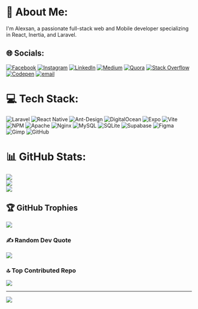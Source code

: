 # 💫 About Me:
I'm Alexsan, a passionate full-stack web and Mobile developer specializing in React, Inertia, and Laravel.


## 🌐 Socials:
[![Facebook](https://img.shields.io/badge/Facebook-%231877F2.svg?logo=Facebook&logoColor=white)](https://facebook.com/100073020595588) [![Instagram](https://img.shields.io/badge/Instagram-%23E4405F.svg?logo=Instagram&logoColor=white)](https://instagram.com/alexsan_real) [![LinkedIn](https://img.shields.io/badge/LinkedIn-%230077B5.svg?logo=linkedin&logoColor=white)](https://linkedin.com/in/alex-bissouta-838706312) [![Medium](https://img.shields.io/badge/Medium-12100E?logo=medium&logoColor=white)](https://medium.com/@alexsan-dev) [![Quora](https://img.shields.io/badge/Quora-%23B92B27.svg?logo=Quora&logoColor=white)](https://quora.com/profile/ALEXSAN-DEV) [![Stack Overflow](https://img.shields.io/badge/-Stackoverflow-FE7A16?logo=stack-overflow&logoColor=white)](https://stackoverflow.com/users/25367382) [![Codepen](https://img.shields.io/badge/Codepen-000000?logo=codepen&logoColor=white)](https://codepen.io/alexan-dev) [![email](https://img.shields.io/badge/Email-D14836?logo=gmail&logoColor=white)](mailto:contact@alexsan.tech) 

# 💻 Tech Stack:
![Laravel](https://img.shields.io/badge/laravel-%23FF2D20.svg?style=for-the-badge&logo=laravel&logoColor=white) ![React Native](https://img.shields.io/badge/react_native-%2320232a.svg?style=for-the-badge&logo=react&logoColor=%2361DAFB) ![Ant-Design](https://img.shields.io/badge/-AntDesign-%230170FE?style=for-the-badge&logo=ant-design&logoColor=white) ![DigitalOcean](https://img.shields.io/badge/DigitalOcean-%230167ff.svg?style=for-the-badge&logo=digitalOcean&logoColor=white) ![Expo](https://img.shields.io/badge/expo-1C1E24?style=for-the-badge&logo=expo&logoColor=#D04A37) ![Vite](https://img.shields.io/badge/vite-%23646CFF.svg?style=for-the-badge&logo=vite&logoColor=white) ![NPM](https://img.shields.io/badge/NPM-%23CB3837.svg?style=for-the-badge&logo=npm&logoColor=white) ![Apache](https://img.shields.io/badge/apache-%23D42029.svg?style=for-the-badge&logo=apache&logoColor=white) ![Nginx](https://img.shields.io/badge/nginx-%23009639.svg?style=for-the-badge&logo=nginx&logoColor=white) ![MySQL](https://img.shields.io/badge/mysql-4479A1.svg?style=for-the-badge&logo=mysql&logoColor=white) ![SQLite](https://img.shields.io/badge/sqlite-%2307405e.svg?style=for-the-badge&logo=sqlite&logoColor=white) ![Supabase](https://img.shields.io/badge/Supabase-3ECF8E?style=for-the-badge&logo=supabase&logoColor=white) ![Figma](https://img.shields.io/badge/figma-%23F24E1E.svg?style=for-the-badge&logo=figma&logoColor=white) ![Gimp](https://img.shields.io/badge/Gimp-657D8B?style=for-the-badge&logo=gimp&logoColor=FFFFFF) ![GitHub](https://img.shields.io/badge/github-%23121011.svg?style=for-the-badge&logo=github&logoColor=white)
# 📊 GitHub Stats:
![](https://github-readme-stats.vercel.app/api?username=alexsan-dev&theme=react&hide_border=false&include_all_commits=true&count_private=true)<br/>
![](https://github-readme-streak-stats.herokuapp.com/?user=alexsan-dev&theme=react&hide_border=false)<br/>
![](https://github-readme-stats.vercel.app/api/top-langs/?username=alexsan-dev&theme=react&hide_border=false&include_all_commits=true&count_private=true&layout=compact)

## 🏆 GitHub Trophies
![](https://github-profile-trophy.vercel.app/?username=alexsan-dev&theme=radical&no-frame=true&no-bg=false&margin-w=4)

### ✍️ Random Dev Quote
![](https://quotes-github-readme.vercel.app/api?type=horizontal&theme=radical)

### 🔝 Top Contributed Repo
![](https://github-contributor-stats.vercel.app/api?username=alexsan-dev&limit=5&theme=dark&combine_all_yearly_contributions=true)

---
[![](https://visitcount.itsvg.in/api?id=alexsan-dev&icon=7&color=11)](https://visitcount.itsvg.in)

<!-- Proudly created with GPRM ( https://gprm.itsvg.in ) -->

